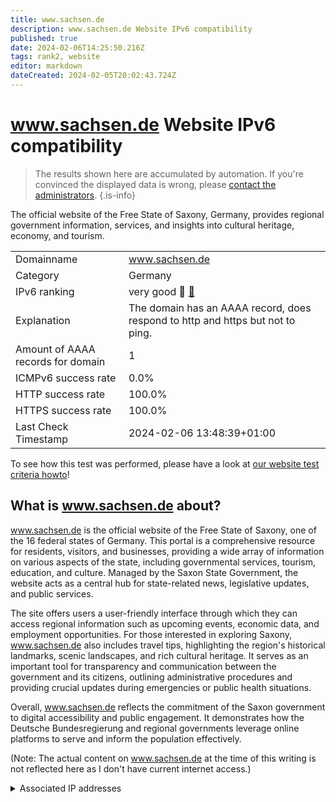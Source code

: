 ```yaml
---
title: www.sachsen.de
description: www.sachsen.de Website IPv6 compatibility
published: true
date: 2024-02-06T14:25:50.216Z
tags: rank2, website
editor: markdown
dateCreated: 2024-02-05T20:02:43.724Z
---
```


# www.sachsen.de Website IPv6 compatibility

> The results shown here are accumulated by automation. If you're convinced the displayed data is wrong, please [contact the administrators](/howto/chat). 
{.is-info}

The official website of the Free State of Saxony, Germany, provides regional government information, services, and insights into cultural heritage, economy, and tourism.


|   |   |
| - | - |
| Domainname | www.sachsen.de
| Category | Germany |
| IPv6 ranking | very good :2nd_place_medal: [🔗](/howto/ranking) |
| Explanation | The domain has an AAAA record, does respond to http and https but not to ping. |
| Amount of AAAA records for domain | 1 |
| ICMPv6 success rate | 0.0%|
| HTTP success rate | 100.0% |
| HTTPS success rate | 100.0% |
| Last Check Timestamp | 2024-02-06 13:48:39+01:00 |

To see how this test was performed, please have a look at [our website test criteria howto](/howto/testcriteria/website)!


## What is www.sachsen.de about?
www.sachsen.de is the official website of the Free State of Saxony, one of the 16 federal states of Germany. This portal is a comprehensive resource for residents, visitors, and businesses, providing a wide array of information on various aspects of the state, including governmental services, tourism, education, and culture. Managed by the Saxon State Government, the website acts as a central hub for state-related news, legislative updates, and public services.

The site offers users a user-friendly interface through which they can access regional information such as upcoming events, economic data, and employment opportunities. For those interested in exploring Saxony, www.sachsen.de also includes travel tips, highlighting the region's historical landmarks, scenic landscapes, and rich cultural heritage. It serves as an important tool for transparency and communication between the government and its citizens, outlining administrative procedures and providing crucial updates during emergencies or public health situations.

Overall, www.sachsen.de reflects the commitment of the Saxon government to digital accessibility and public engagement. It demonstrates how the Deutsche Bundesregierung and regional governments leverage online platforms to serve and inform the population effectively.

(Note: The actual content on www.sachsen.de at the time of this writing is not reflected here as I don't have current internet access.)



<details>
<summary>Associated IP addresses</summary>

2a02:101c:1800:1306::196

</details>
